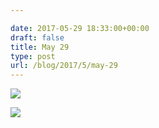 ```yaml
---

date: 2017-05-29 18:33:00+00:00
draft: false
title: May 29
type: post
url: /blog/2017/5/may-29
---
```




  
   ![](/images/2017-05-29-20175may-29/IMG_1260.jpg)

  

  
   ![](/images/2017-05-29-20175may-29/IMG_1262.jpg)

  


